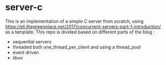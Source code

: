 # server-c

This is an implementation of a simple C server from scratch, using https://eli.thegreenplace.net/2017/concurrent-servers-part-1-introduction/ as a template.
This repo is divided based on different parts of the blog :
- sequential servers
- threaded both one_thread_per_client and using a thread_pool
- event driven 
- libuv